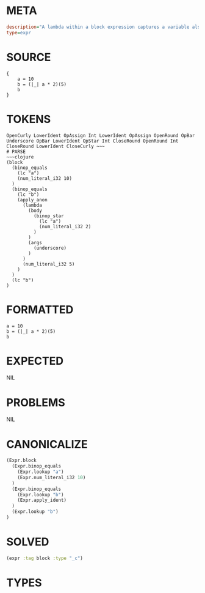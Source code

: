 # META
~~~ini
description="A lambda within a block expression captures a variable also defined within that block."
type=expr
~~~
# SOURCE
~~~roc
{
    a = 10
    b = (|_| a * 2)(5)
    b
}
~~~
# TOKENS
~~~text
OpenCurly LowerIdent OpAssign Int LowerIdent OpAssign OpenRound OpBar Underscore OpBar LowerIdent OpStar Int CloseRound OpenRound Int CloseRound LowerIdent CloseCurly ~~~
# PARSE
~~~clojure
(block
  (binop_equals
    (lc "a")
    (num_literal_i32 10)
  )
  (binop_equals
    (lc "b")
    (apply_anon
      (lambda
        (body
          (binop_star
            (lc "a")
            (num_literal_i32 2)
          )
        )
        (args
          (underscore)
        )
      )
      (num_literal_i32 5)
    )
  )
  (lc "b")
)
~~~
# FORMATTED
~~~roc
a = 10
b = (|_| a * 2)(5)
b
~~~
# EXPECTED
NIL
# PROBLEMS
NIL
# CANONICALIZE
~~~clojure
(Expr.block
  (Expr.binop_equals
    (Expr.lookup "a")
    (Expr.num_literal_i32 10)
  )
  (Expr.binop_equals
    (Expr.lookup "b")
    (Expr.apply_ident)
  )
  (Expr.lookup "b")
)
~~~
# SOLVED
~~~clojure
(expr :tag block :type "_c")
~~~
# TYPES
~~~roc
~~~
